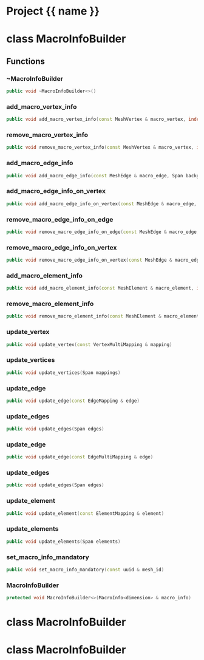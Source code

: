 <script setup>
import {useRoute} from 'vitepress'
const {path} = useRoute()
const tokens = path.split('/')
const words = tokens[2].split('-');
for (let i = 0; i < words.length; i++) {
    words[i] = words[i].charAt(0).toUpperCase() + words[i].slice(1);
    words[i] = words[i].replace('geode', 'Geode')
}
const name = words.join('-');
</script>
# Project {{ name }}

# class MacroInfoBuilder


## Functions

### ~MacroInfoBuilder

```cpp
public void ~MacroInfoBuilder<>()
```


### add_macro_vertex_info

```cpp
public void add_macro_vertex_info(const MeshVertex & macro_vertex, index_t background_mesh_vertex_id)
```


### remove_macro_vertex_info

```cpp
public void remove_macro_vertex_info(const MeshVertex & macro_vertex, index_t background_mesh_vertex_id)
```


### add_macro_edge_info

```cpp
public void add_macro_edge_info(const MeshEdge & macro_edge, Span background_surface_edge_ids)
```


### add_macro_edge_info_on_vertex

```cpp
public void add_macro_edge_info_on_vertex(const MeshEdge & macro_edge, index_t background_surface_vertex_id)
```


### remove_macro_edge_info_on_edge

```cpp
public void remove_macro_edge_info_on_edge(const MeshEdge & macro_edge, index_t background_surface_edge_id)
```


### remove_macro_edge_info_on_vertex

```cpp
public void remove_macro_edge_info_on_vertex(const MeshEdge & macro_edge, index_t background_surface_vertex_id)
```


### add_macro_element_info

```cpp
public void add_macro_element_info(const MeshElement & macro_element, index_t background_mesh_element_id)
```


### remove_macro_element_info

```cpp
public void remove_macro_element_info(const MeshElement & macro_element, index_t background_mesh_element_id)
```


### update_vertex

```cpp
public void update_vertex(const VertexMultiMapping & mapping)
```


### update_vertices

```cpp
public void update_vertices(Span mappings)
```


### update_edge

```cpp
public void update_edge(const EdgeMapping & edge)
```


### update_edges

```cpp
public void update_edges(Span edges)
```


### update_edge

```cpp
public void update_edge(const EdgeMultiMapping & edge)
```


### update_edges

```cpp
public void update_edges(Span edges)
```


### update_element

```cpp
public void update_element(const ElementMapping & element)
```


### update_elements

```cpp
public void update_elements(Span elements)
```


### set_macro_info_mandatory

```cpp
public void set_macro_info_mandatory(const uuid & mesh_id)
```


### MacroInfoBuilder

```cpp
protected void MacroInfoBuilder<>(MacroInfo<dimension> & macro_info)
```




# class MacroInfoBuilder


# class MacroInfoBuilder


